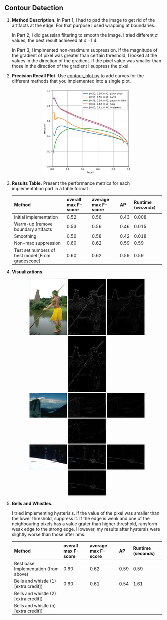## Contour Detection



1. **Method Description.** In Part 1, I had to pad the image to get rid of the artifacts at the edge. For that purpose I used wrapping at boundaries.

   In Part 2, I did gaussian filtering to smooth the image. I tried different $`\sigma`$ values, the best result achieved at $`\sigma`$ =1.4.

   In Part 3, I implmented non-maximum suppression. If the magnitude of the gradient of pixel was greater than certain threshold, I looked at the values in the direction of the gradient. If the pixel value was smaller than those in the direction of the gradient I suppress the pixel.


2. **Precision Recall Plot.**  Use [contour_plot.py](contours/../contour_plot.py) to add curves for the different methods that you implemented into a single plot.
   
   <div align="center">
      <img src="plot.png" width="60%">
   </div>

3. **Results Table.**  Present the performance metrics for each implementation part in a table format

   | Method | overall max F-score | average max F-score | AP | Runtime (seconds) |
   | ----------- | --- | --- | ---  | --- |
   | Initial implementation | 0.52 | 0.56 | 0.43 | 0.008 |
   | Warm-up [remove boundary artifacts | 0.53 | 0.56 | 0.46 | 0.015 |
   | Smoothing | 0.56 | 0.58 | 0.42 | 0.018 |
   | Non-max suppression | 0.60 | 0.62 | 0.59 | 0.59 |
   | Test set numbers of best model [From gradescope] | 0.60 | 0.62 | 0.59 | 0.59 |

4. **Visualizations.** 
   <div align="center">
      <img src="101087_raw.jpg" width="25%">
      <img src="101087_part1.png" width="25%">
      <img src="101087_gf.png" width="25%">
      <img src="101087_nms.png" width="25%">
   </div>

   <div align="center">
      <img src="14037_raw.jpg" width="25%">
      <img src="14037_part1.png" width="25%">
      <img src="14037_gf.png" width="25%">
      <img src="14037_nms.png" width="25%">
   </div>

   <div align="center">
      <img src="167062_raw.jpg" width="25%" >
      <img src="167062_part1.png" width="25%">
      <img src="167062_gf.png" width="25%">
      <img src="167062_nms.png" width="25%">
   </div>

5. **Bells and Whistles.** 

   I tried implementing hysterisis. If the value of the pixel was smaller than the lower threshold, suppress it. If the edge is weak and one of the neighbouring pixels has a value grater than higher threshold, ransform weak edge to the strong edge. However, my results after hystersis were slightly worse than those after nms. 
   
   | Method | overall max F-score | average max F-score | AP | Runtime (seconds) |
   | ----------- | --- | --- | ---  | --- |
   | Best base Implementation (from above) | 0.60 | 0.62 | 0.59 | 0.59 |
   | Bells and whistle (1) [extra credit]) | 0.60 | 0.61 | 0.54 | 1.61
   | Bells and whistle (2) [extra credit]) | | | |
   | Bells and whistle (n) [extra credit]) | | | |